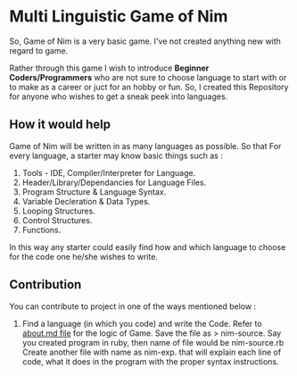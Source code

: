 
# Multi Linguistic Game of Nim

So, Game of Nim is a very basic game. I've not created anything new with regard to game.

Rather through this game I wish to introduce **Beginner Coders/Programmers** who are not
sure to choose language to start with or to make as a career or juct for an hobby or fun.
So, I created this Repository for anyone who wishes to get a sneak peek into languages.

## How it would help

Game of Nim will be written in as many languages as possible.
So that For every language, a starter may know basic things such as :

1. Tools - IDE, Compiler/Interpreter for Language.
2. Header/Library/Dependancies for Language Files.
3. Program Structure & Language Syntax.
4. Variable Decleration & Data Types.
5. Looping Structures.
6. Control Structures.
7. Functions.

In this way any starter could easily find how and which language to choose for the code
one he/she wishes to write.

## Contribution

You can contribute to project in one of the ways mentioned below :

1. Find a language (in which you code) and write the Code.
   Refer to [about.md file](https://github.com/elMaverick/Single-Heap-Game-of-Nim/blob/master/about.md) for the logic of Game.
   Save the file as > nim-source.<language extension>
   Say you created program in ruby, then name of file would be nim-source.rb
   Create another file with name as nim-exp.<language extension> that will explain each
   line of code, what it does in the program with the proper syntax instructions.
